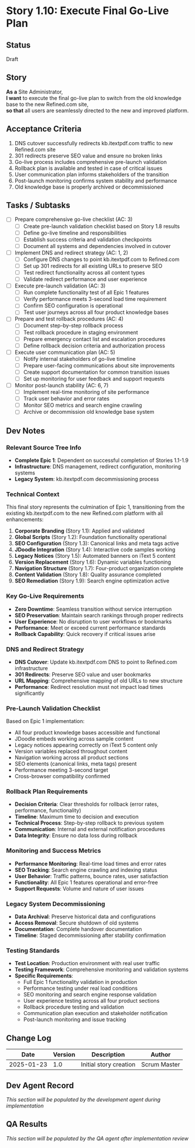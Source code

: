 # Story 1.10: Execute Final Go-Live Plan

## Status
Draft

## Story
**As a** Site Administrator,  
**I want** to execute the final go-live plan to switch from the old knowledge base to the new Refined.com site,  
**so that** all users are seamlessly directed to the new and improved platform.

## Acceptance Criteria
1. DNS cutover successfully redirects kb.itextpdf.com traffic to new Refined.com site
2. 301 redirects preserve SEO value and ensure no broken links
3. Go-live process includes comprehensive pre-launch validation
4. Rollback plan is available and tested in case of critical issues
5. User communication plan informs stakeholders of the transition
6. Post-launch monitoring confirms system stability and performance
7. Old knowledge base is properly archived or decommissioned

## Tasks / Subtasks
- [ ] Prepare comprehensive go-live checklist (AC: 3)
  - [ ] Create pre-launch validation checklist based on Story 1.8 results
  - [ ] Define go-live timeline and responsibilities
  - [ ] Establish success criteria and validation checkpoints
  - [ ] Document all systems and dependencies involved in cutover
- [ ] Implement DNS and redirect strategy (AC: 1, 2)
  - [ ] Configure DNS changes to point kb.itextpdf.com to Refined.com
  - [ ] Set up 301 redirects for all existing URLs to preserve SEO
  - [ ] Test redirect functionality across all content types
  - [ ] Validate redirect performance and user experience
- [ ] Execute pre-launch validation (AC: 3)
  - [ ] Run complete functionality test of all Epic 1 features
  - [ ] Verify performance meets 3-second load time requirement
  - [ ] Confirm SEO configuration is operational
  - [ ] Test user journeys across all four product knowledge bases
- [ ] Prepare and test rollback procedures (AC: 4)
  - [ ] Document step-by-step rollback process
  - [ ] Test rollback procedure in staging environment
  - [ ] Prepare emergency contact list and escalation procedures
  - [ ] Define rollback decision criteria and authorization process
- [ ] Execute user communication plan (AC: 5)
  - [ ] Notify internal stakeholders of go-live timeline
  - [ ] Prepare user-facing communications about site improvements
  - [ ] Create support documentation for common transition issues
  - [ ] Set up monitoring for user feedback and support requests
- [ ] Monitor post-launch stability (AC: 6, 7)
  - [ ] Implement real-time monitoring of site performance
  - [ ] Track user behavior and error rates
  - [ ] Monitor SEO metrics and search engine crawling
  - [ ] Archive or decommission old knowledge base system

## Dev Notes

### Relevant Source Tree Info
- **Complete Epic 1**: Dependent on successful completion of Stories 1.1-1.9
- **Infrastructure**: DNS management, redirect configuration, monitoring systems
- **Legacy System**: kb.itextpdf.com decommissioning process

### Technical Context
This final story represents the culmination of Epic 1, transitioning from the existing kb.itextpdf.com to the new Refined.com platform with all enhancements:

1. **Corporate Branding** (Story 1.1): Applied and validated
2. **Global Scripts** (Story 1.2): Foundation functionality operational  
3. **SEO Configuration** (Story 1.3): Canonical links and meta tags active
4. **JDoodle Integration** (Story 1.4): Interactive code samples working
5. **Legacy Notices** (Story 1.5): Automated banners on iText 5 content
6. **Version Replacement** (Story 1.6): Dynamic variables functioning
7. **Navigation Structure** (Story 1.7): Four-product organization complete
8. **Content Validation** (Story 1.8): Quality assurance completed
9. **SEO Remediation** (Story 1.9): Search engine optimization active

### Key Go-Live Requirements
- **Zero Downtime**: Seamless transition without service interruption
- **SEO Preservation**: Maintain search rankings through proper redirects
- **User Experience**: No disruption to user workflows or bookmarks
- **Performance**: Meet or exceed current performance standards
- **Rollback Capability**: Quick recovery if critical issues arise

### DNS and Redirect Strategy
- **DNS Cutover**: Update kb.itextpdf.com DNS to point to Refined.com infrastructure
- **301 Redirects**: Preserve SEO value and user bookmarks
- **URL Mapping**: Comprehensive mapping of old URLs to new structure
- **Performance**: Redirect resolution must not impact load times significantly

### Pre-Launch Validation Checklist
Based on Epic 1 implementation:
- All four product knowledge bases accessible and functional
- JDoodle embeds working across sample content
- Legacy notices appearing correctly on iText 5 content only
- Version variables replaced throughout content
- Navigation working across all product sections
- SEO elements (canonical links, meta tags) present
- Performance meeting 3-second target
- Cross-browser compatibility confirmed

### Rollback Plan Requirements
- **Decision Criteria**: Clear thresholds for rollback (error rates, performance, functionality)
- **Timeline**: Maximum time to decision and execution
- **Technical Process**: Step-by-step rollback to previous system
- **Communication**: Internal and external notification procedures
- **Data Integrity**: Ensure no data loss during rollback

### Monitoring and Success Metrics
- **Performance Monitoring**: Real-time load times and error rates
- **SEO Tracking**: Search engine crawling and indexing status
- **User Behavior**: Traffic patterns, bounce rates, user satisfaction
- **Functionality**: All Epic 1 features operational and error-free
- **Support Requests**: Volume and nature of user issues

### Legacy System Decommissioning
- **Data Archival**: Preserve historical data and configurations
- **Access Removal**: Secure shutdown of old systems
- **Documentation**: Complete handover documentation
- **Timeline**: Staged decommissioning after stability confirmation

### Testing Standards
- **Test Location**: Production environment with real user traffic
- **Testing Framework**: Comprehensive monitoring and validation systems
- **Specific Requirements**:
  - Full Epic 1 functionality validation in production
  - Performance testing under real load conditions
  - SEO monitoring and search engine response validation
  - User experience testing across all four product sections
  - Rollback procedure testing and validation
  - Communication plan execution and stakeholder notification
  - Post-launch monitoring and issue tracking

## Change Log
| Date | Version | Description | Author |
|------|---------|-------------|---------|
| 2025-01-23 | 1.0 | Initial story creation | Scrum Master |

## Dev Agent Record
*This section will be populated by the development agent during implementation*

## QA Results  
*This section will be populated by the QA agent after implementation review*